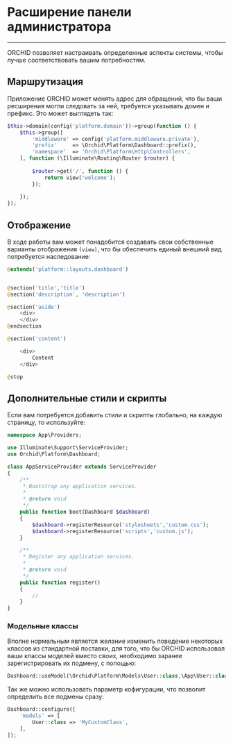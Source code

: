 # Расширение панели администратора
----------

ORCHID позволяет настраивать определенные аспекты системы,
чтобы лучше соответствовать вашим потребностям. 

## Маршрутизация

Приложение ORCHID может менять адрес для обращений, что бы ваши ресширения могли следовать за ней, 
требуется указывать домен и префикс. Это может выглядеть так:

```php
$this->domain(config('platform.domain'))->group(function () {
    $this->group([
        'middleware' => config('platform.middleware.private'),
        'prefix'     => \Orchid\Platform\Dashboard::prefix(),
        'namespace'  => 'Orchid\Platform\Http\Controllers',
    ], function (\Illuminate\Routing\Router $router) {
    
        $router->get('/', function () {
            return view('welcome');
        });
        
    });
});
```


## Отображение

В ходе работы вам может понадобится создавать свои собственные варианты отображения `(view)`,
что бы обеспечить единый внешний вид потребуется наследование:

```php
@extends('platform::layouts.dashboard')


@section('title','title')
@section('description', 'description')

@section('aside')
    <div>
    </div>
@endsection

@section('content')

    <div>
        Content
    </div>

@stop
```


## Дополнительные стили и скрипты

Если вам потребуется добавить стили и скрипты глобально, на каждую страницу, то используйте:

```php
namespace App\Providers;

use Illuminate\Support\ServiceProvider;
use Orchid\Platform\Dashboard;

class AppServiceProvider extends ServiceProvider
{
    /**
     * Bootstrap any application services.
     *
     * @return void
     */
    public function boot(Dashboard $dashboard)
    {
        $dashboard->registerResource('stylesheets','custom.css');
        $dashboard->registerResource('scripts','custom.js');
    }

    /**
     * Register any application services.
     *
     * @return void
     */
    public function register()
    {
        //
    }
}
```


### Модельные классы

Вполне нормальным является желание изменить поведение некоторых классов из стандартной поставки, для того, что бы ORCHID использовал ваши классы 
моделей вместо своих, необходимо заранее зарегистрировать их подмену, с попощью:

```php
Dashboard::useModel(\Orchid\Platform\Models\User::class,\App\User::class);
```

Так же можно использовать параметр кофигурации, что позволит определить все подмены сразу:

```php
Dashboard::configure([
    'models' => [
        User::class => 'MyCustomClass',
    ],
]);
```